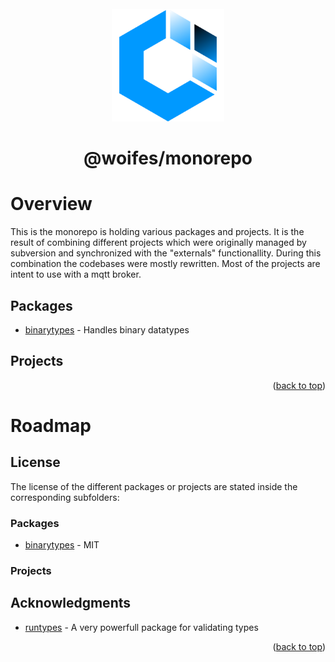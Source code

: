 <div id="top"></div>

<br>
<div align="center">
  <a href="https://github.com/woifes/@woifes/monorepo">
    <img src="images/woifeslogo.svg" alt="Logo" width="180" height="180">
  </a>
</div>
<h1 align="center">@woifes/monorepo</h3>

# Overview
This is the monorepo is holding various packages and projects. It is the result of combining different projects which were originally managed by subversion and synchronized with the "externals" functionallity. During this combination the codebases were mostly rewritten. Most of the projects are intent to use with a mqtt broker.

## Packages
* [binarytypes](/packages/binarytypes/) - Handles binary datatypes

## Projects

<p align="right">(<a href="#top">back to top</a>)</p>

# Roadmap

## License

The license of the different packages or projects are stated inside the corresponding subfolders:

### Packages
* [binarytypes](/packages/binarytypes/) - MIT

### Projects

<!-- ACKNOWLEDGMENTS -->
## Acknowledgments

* [runtypes](https://github.com/pelotom/runtypes) - A very powerfull package for validating types

<p align="right">(<a href="#top">back to top</a>)</p>
